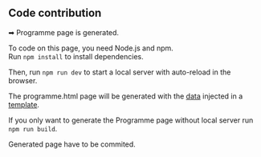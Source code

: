 ## Code contribution

➡ Programme page is generated.

To code on this page, you need Node.js and npm.\
Run `npm install` to install dependencies.

Then, run `npm run dev` to start a local server with auto-reload in the browser.

The programme.html page will be generated with the [data](./scripts/conferences.json) injected in a [template](./scripts/nunjucks/).

If you only want to generate the Programme page without local server run `npm run build`.

Generated page have to be commited.
